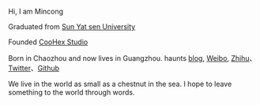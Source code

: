 Hi, I am Mincong

Graduated from [Sun Yat sen University](https://www.sysu.edu.cn/)

Founded [CooHex Studio](http://coohex.com)

Born in Chaozhou and now lives in Guangzhou.  haunts [blog](http://gumcstronger.github.io), [Weibo](https://weibo.com/gumincong), [Zhihu](https://www.zhihu.com/people/gumincong)、[Twitter](https://twitter.com/gumcstronger/)、[Github](https://github.com/gumcstronger)

We live in the world as small as a chestnut in the sea. I hope to leave something to the world through words.
